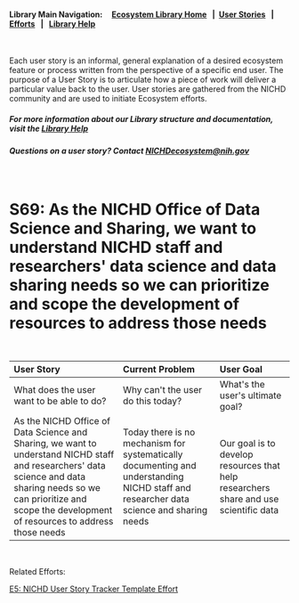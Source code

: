 #### Library Main Navigation: &nbsp; &nbsp; <b> [Ecosystem Library Home](https://github.com/NIH-NICHD-Ecosystem) </b> &nbsp; | &nbsp;[User Stories](https://github.com/NIH-NICHD-Ecosystem/UserStories/blob/main/README.md) &nbsp; | &nbsp; [Efforts](https://github.com/NIH-NICHD-Ecosystem/Efforts/blob/main/README.md) &nbsp; | &nbsp; [Library Help](https://github.com/NIH-NICHD-Ecosystem/LibraryHelp/blob/main/README.md)
</br>


Each user story is an informal, general explanation of a desired ecosystem feature or process written from the perspective of a specific end user. The purpose of a User Story is to articulate how a piece of work will deliver a particular value back to the user. User stories are gathered from the NICHD community and are used to initiate Ecosystem efforts.


##### For more information about our Library structure and documentation, visit the [Library Help](https://github.com/NIH-NICHD-Ecosystem/LibraryHelp/blob/main/README.md) 
##### Questions on a user story? Contact [NICHDecosystem@nih.gov](mailto:NICHDecosystem@nih.gov?subject=Ecosystem_Library)

<br>

# S69: As the NICHD Office of Data Science and Sharing, we want to understand NICHD staff and researchers' data science and data sharing needs so we can prioritize and scope the development of resources to address those needs
<br>

| User Story | Current Problem | User Goal
| :------------- | :------------ | :------------ |
| What does the user want to be able to do? | Why can't the user do this today? | What's the user's ultimate goal? 
| As the NICHD Office of Data Science and Sharing, we want to understand NICHD staff and researchers' data science and data sharing needs so we can prioritize and scope the development of resources to address those needs  | Today there is no mechanism for systematically documenting and understanding NICHD staff and researcher data science and sharing needs  | Our goal is to develop resources that help researchers share and use scientific data 



</br>

Related Efforts: 

[E5: NICHD User Story Tracker Template Effort ](https://github.com/NIH-NICHD-Ecosystem/E4_NICHD-User-Story-Tracker-Template-Effort/blob/main/README.md)

</br>
